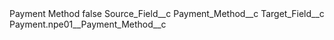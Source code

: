 <?xml version="1.0" encoding="UTF-8"?>
<CustomMetadata xmlns="http://soap.sforce.com/2006/04/metadata" xmlns:xsi="http://www.w3.org/2001/XMLSchema-instance" xmlns:xsd="http://www.w3.org/2001/XMLSchema">
    <label>Payment Method</label>
    <protected>false</protected>
    <values>
        <field>Source_Field__c</field>
        <value xsi:type="xsd:string">Payment_Method__c</value>
    </values>
    <values>
        <field>Target_Field__c</field>
        <value xsi:type="xsd:string">Payment.npe01__Payment_Method__c</value>
    </values>
</CustomMetadata>
